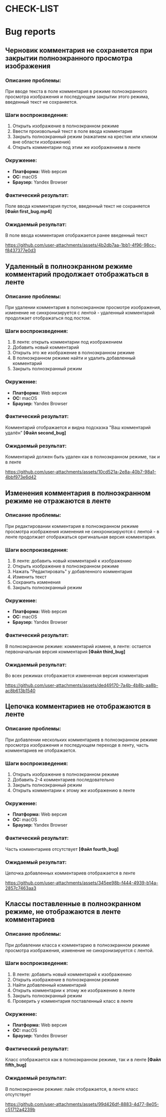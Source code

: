# CHECK-LIST

# Bug reports

## Черновик комментария не сохраняется при закрытии полноэкранного просмотра изображения

### Описание проблемы:
При вводе текста в поле комментария в режиме полноэкранного просмотра изображения и последующем закрытии этого режима, введенный текст не сохраняется.

### Шаги воспроизведения:
1. Открыть изображение в полноэкранном режиме
2. Ввести произвольный текст в поле ввода комментария
3. Закрыть полноэкранный режим (нажатием на крестик или кликом вне области изображения)
4. Открыть комментарии под этим же изображением в ленте

### Окружение: 
* **Платформа:** Web версия
* **ОС:** macOS
* **Браузер:** Yandex Browser 


### Фактический результат:
Поле ввода комментария пустое, введенный текст не сохраняется **[Файл first_bug.mp4]**

### Ожидаемый результат:
В поле ввода комментария отображается ранее введенный текст 

https://github.com/user-attachments/assets/4b2db7aa-1bb1-4f96-98cc-f8437377e0d3


## Удаленный в полноэкранном режиме комментарий продолжает отображаться в ленте

### Описание проблемы:
При удалении комментария в полноэкранном просмотре изображения, изменение не синхронизируется с лентой - удаленный комментарий продолжает отображаться под постом.
### Шаги воспроизведения:
1. В ленте: открыть комментарии под изображением
2. Добавить новый комментарий
3. Открыть это же изображение в полноэкранном режиме
4. В полноэкранном режиме найти и удалить добавленный комментарий
5. Закрыть полноэкранный режим 

### Окружение: 
* **Платформа:** Web версия
* **ОС:** macOS
* **Браузер:** Yandex Browser 


### Фактический результат:
Комментарий отображается и видна подсказка "Ваш комментарий удалён"  **[Файл second_bug]**

### Ожидаемый результат:
Комментарий должен быть удален как в полноэкранном режиме, так и в ленте

https://github.com/user-attachments/assets/10cd521a-2e8a-40b7-98a1-4bbf973e6d42


## Изменения комментария в полноэкранном режиме не отражаются в ленте

### Описание проблемы:
При редактировании комментария в полноэкранном режиме просмотра изображения изменения не синхронизируются с лентой - в ленте продолжает отображаться оригинальная версия комментария.

### Шаги воспроизведения:
1. В ленте: добавить новый комментарий к изображению
2. Открыть изображение в полноэкранном режиме
3. Нажать "Редактировать" у добавленного комментария
4. Изменить текст
5. Сохранить изменения
6. Закрыть полноэкранный режим

### Окружение: 
* **Платформа:** Web версия
* **ОС:** macOS
* **Браузер:** Yandex Browser 


### Фактический результат:
В полноэкранном режиме: комментарий измене, в ленте: остается первоначальная версия комментария  **[Файл third_bug]**

### Ожидаемый результат:
Во всех режимах отображается измененная версия комментария

https://github.com/user-attachments/assets/ded49170-7a4b-4b8b-aa8b-ac8b613b1540


## Цепочка комментариев не отображаются в ленте

### Описание проблемы:
При добавлении нескольких комментариев в полноэкранном режиме просмотра изображения и последующем переходе в ленту, часть комментариев не отображается. 

### Шаги воспроизведения:
1. Открыть изображение в полноэкранном режиме
2. Добавить 2-4 комментариев последовательно
3. Закрыть полноэкранный режим
4. Открыть комментарии к этому же изображению в ленте

### Окружение: 
* **Платформа:** Web версия
* **ОС:** macOS
* **Браузер:** Yandex Browser 


### Фактический результат:
Часть комментариев отсутствует  **[Файл fourth_bug]**

### Ожидаемый результат:
Цепочка добавленных комментариев отображается в ленте

https://github.com/user-attachments/assets/345ee98b-f444-4939-b14a-2857c7463aa3


## Классы поставленные в полноэкранном режиме, не отображаются в ленте комментариев

### Описание проблемы:
При добавлении класса к комментарию в полноэкранном режиме просмотра изображения, изменение не синхронизируется с лентой.

### Шаги воспроизведения:
1. В ленте: добавить новый комментарий к изображению
2. Открыть изображение в полноэкранном режиме
3. Найти добавленный комментарий
4. Открыть комментарии к этому же изображению в ленте
5. Закрыть полноэкранный режим
6. Проверить у комментария поставленный класс в ленте

### Окружение: 
* **Платформа:** Web версия
* **ОС:** macOS
* **Браузер:** Yandex Browser 


### Фактический результат:
Класс отображается как в полноэкранном режиме, так и в ленте  **[Файл fifth_bug]**

### Ожидаемый результат:
В полноэкранном режиме: лайк отображается, в ленте класс отсутствует

https://github.com/user-attachments/assets/99d426df-8883-4d77-8e05-c51712a4239b




